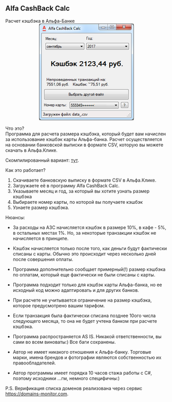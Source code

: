 <h2>Alfa CashBack Calc</h2>
Расчет кэшбэка в Альфа-Банке


<center><img src='https://github.com/mihavxc/alfacashbackcalc/blob/master/screen.png?raw=true' alt='Расчет кэшбэка в Альфа-Банке' title='Расчет кэшбэка в Альфа-Банке'></center>


Что это?<br>
Программа для расчета размера кэшбэка, который будет вам начислен за использование кэшбэк карты Альфа-банка. Расчет осуществляется на основании банковской выписки в формате CSV, которую вы можете скачать в Альфа.Клике.

Скомпилированный вариант: <a href='https://github.com/mihavxc/alfacashbackcalc/tree/master/Alfa%20CashBack%20Calc/bin'>тут</a>.

Как это работает?
1. Скачиваете банковскую выписку в формате CSV в Альфа.Клике.
2. Загружаете её в программу Alfa CashBack Calc.
3. Указываете месяц и год, за который вы хотите узнать размер кэшбэка
4. Выбираете номер карты, по которой вы получаете кэшбэк
5. Узнаете размер кэшбэка.

Нюансы:
- За расходы на АЗС начисляется кэшбэк в размере 10%, в кафе - 5%, в остальных местах 1%. Но, за некоторые транзакции кэшбэк не начисляется в принципе.
- Кэшбэк начисляется только после того, как деньги будут фактически списаны с карты. Обычно это происходит через несколько дней после совершения оплаты.
- Программа дополнительно сообщает примерный(!) размер кэшбэка по оплатам, который еще фактически не были списаны с карты.
- Программа подходит только для кэшбэк карты Альфа-банка, но ее исходный код можно адаптировать и для других банков.
- При расчете не учитывается ограничение на размер кэшбэка, которое предусмотрено вашим тарифом.
- Если транзакция была фактически списана позднее 10ого числа следующего месяца, то она не будет учтена банком при расчете кэшбэка.

- Программа распространяется AS IS. Никакой ответственности, вы сами во всем виноваты:) Все баги сохранены.
- Автор не имеет никакого отношения к Альфа-банку. Торговые марки, имена брендов и фотографии являются собственностью их правообладателей.
- Автор программы имеет порядка 10 часов стажа работы с С#, поэтому исходники ...гм, немного специфичны:)

P.S.
Верификация списка доменов реализована через сервис <a href='https://domains-monitor.com'>https://domains-monitor.com</a>.
